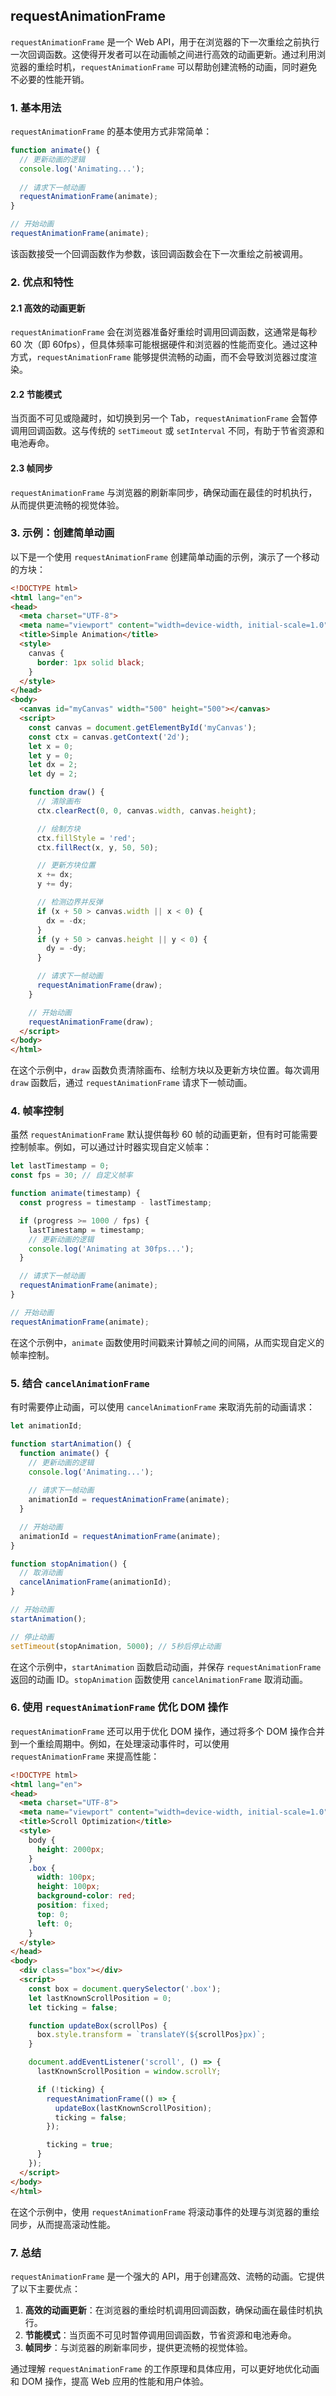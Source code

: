 ## requestAnimationFrame

`requestAnimationFrame` 是一个 Web API，用于在浏览器的下一次重绘之前执行一次回调函数。这使得开发者可以在动画帧之间进行高效的动画更新。通过利用浏览器的重绘时机，`requestAnimationFrame` 可以帮助创建流畅的动画，同时避免不必要的性能开销。

### 1. 基本用法

`requestAnimationFrame` 的基本使用方式非常简单：

```javascript
function animate() {
  // 更新动画的逻辑
  console.log('Animating...');
  
  // 请求下一帧动画
  requestAnimationFrame(animate);
}

// 开始动画
requestAnimationFrame(animate);
```

该函数接受一个回调函数作为参数，该回调函数会在下一次重绘之前被调用。

### 2. 优点和特性

#### 2.1 高效的动画更新

`requestAnimationFrame` 会在浏览器准备好重绘时调用回调函数，这通常是每秒 60 次（即 60fps），但具体频率可能根据硬件和浏览器的性能而变化。通过这种方式，`requestAnimationFrame` 能够提供流畅的动画，而不会导致浏览器过度渲染。

#### 2.2 节能模式

当页面不可见或隐藏时，如切换到另一个 Tab，`requestAnimationFrame` 会暂停调用回调函数。这与传统的 `setTimeout` 或 `setInterval` 不同，有助于节省资源和电池寿命。

#### 2.3 帧同步

`requestAnimationFrame` 与浏览器的刷新率同步，确保动画在最佳的时机执行，从而提供更流畅的视觉体验。

### 3. 示例：创建简单动画

以下是一个使用 `requestAnimationFrame` 创建简单动画的示例，演示了一个移动的方块：

```html
<!DOCTYPE html>
<html lang="en">
<head>
  <meta charset="UTF-8">
  <meta name="viewport" content="width=device-width, initial-scale=1.0">
  <title>Simple Animation</title>
  <style>
    canvas {
      border: 1px solid black;
    }
  </style>
</head>
<body>
  <canvas id="myCanvas" width="500" height="500"></canvas>
  <script>
    const canvas = document.getElementById('myCanvas');
    const ctx = canvas.getContext('2d');
    let x = 0;
    let y = 0;
    let dx = 2;
    let dy = 2;

    function draw() {
      // 清除画布
      ctx.clearRect(0, 0, canvas.width, canvas.height);

      // 绘制方块
      ctx.fillStyle = 'red';
      ctx.fillRect(x, y, 50, 50);

      // 更新方块位置
      x += dx;
      y += dy;

      // 检测边界并反弹
      if (x + 50 > canvas.width || x < 0) {
        dx = -dx;
      }
      if (y + 50 > canvas.height || y < 0) {
        dy = -dy;
      }

      // 请求下一帧动画
      requestAnimationFrame(draw);
    }

    // 开始动画
    requestAnimationFrame(draw);
  </script>
</body>
</html>
```

在这个示例中，`draw` 函数负责清除画布、绘制方块以及更新方块位置。每次调用 `draw` 函数后，通过 `requestAnimationFrame` 请求下一帧动画。

### 4. 帧率控制

虽然 `requestAnimationFrame` 默认提供每秒 60 帧的动画更新，但有时可能需要控制帧率。例如，可以通过计时器实现自定义帧率：

```javascript
let lastTimestamp = 0;
const fps = 30; // 自定义帧率

function animate(timestamp) {
  const progress = timestamp - lastTimestamp;

  if (progress >= 1000 / fps) {
    lastTimestamp = timestamp;
    // 更新动画的逻辑
    console.log('Animating at 30fps...');
  }

  // 请求下一帧动画
  requestAnimationFrame(animate);
}

// 开始动画
requestAnimationFrame(animate);
```

在这个示例中，`animate` 函数使用时间戳来计算帧之间的间隔，从而实现自定义的帧率控制。

### 5. 结合 `cancelAnimationFrame`

有时需要停止动画，可以使用 `cancelAnimationFrame` 来取消先前的动画请求：

```javascript
let animationId;

function startAnimation() {
  function animate() {
    // 更新动画的逻辑
    console.log('Animating...');
    
    // 请求下一帧动画
    animationId = requestAnimationFrame(animate);
  }

  // 开始动画
  animationId = requestAnimationFrame(animate);
}

function stopAnimation() {
  // 取消动画
  cancelAnimationFrame(animationId);
}

// 开始动画
startAnimation();

// 停止动画
setTimeout(stopAnimation, 5000); // 5秒后停止动画
```

在这个示例中，`startAnimation` 函数启动动画，并保存 `requestAnimationFrame` 返回的动画 ID。`stopAnimation` 函数使用 `cancelAnimationFrame` 取消动画。

### 6. 使用 `requestAnimationFrame` 优化 DOM 操作

`requestAnimationFrame` 还可以用于优化 DOM 操作，通过将多个 DOM 操作合并到一个重绘周期中。例如，在处理滚动事件时，可以使用 `requestAnimationFrame` 来提高性能：

```html
<!DOCTYPE html>
<html lang="en">
<head>
  <meta charset="UTF-8">
  <meta name="viewport" content="width=device-width, initial-scale=1.0">
  <title>Scroll Optimization</title>
  <style>
    body {
      height: 2000px;
    }
    .box {
      width: 100px;
      height: 100px;
      background-color: red;
      position: fixed;
      top: 0;
      left: 0;
    }
  </style>
</head>
<body>
  <div class="box"></div>
  <script>
    const box = document.querySelector('.box');
    let lastKnownScrollPosition = 0;
    let ticking = false;

    function updateBox(scrollPos) {
      box.style.transform = `translateY(${scrollPos}px)`;
    }

    document.addEventListener('scroll', () => {
      lastKnownScrollPosition = window.scrollY;

      if (!ticking) {
        requestAnimationFrame(() => {
          updateBox(lastKnownScrollPosition);
          ticking = false;
        });

        ticking = true;
      }
    });
  </script>
</body>
</html>
```

在这个示例中，使用 `requestAnimationFrame` 将滚动事件的处理与浏览器的重绘同步，从而提高滚动性能。

### 7. 总结

`requestAnimationFrame` 是一个强大的 API，用于创建高效、流畅的动画。它提供了以下主要优点：

1. **高效的动画更新**：在浏览器的重绘时机调用回调函数，确保动画在最佳时机执行。
2. **节能模式**：当页面不可见时暂停调用回调函数，节省资源和电池寿命。
3. **帧同步**：与浏览器的刷新率同步，提供更流畅的视觉体验。

通过理解 `requestAnimationFrame` 的工作原理和具体应用，可以更好地优化动画和 DOM 操作，提高 Web 应用的性能和用户体验。